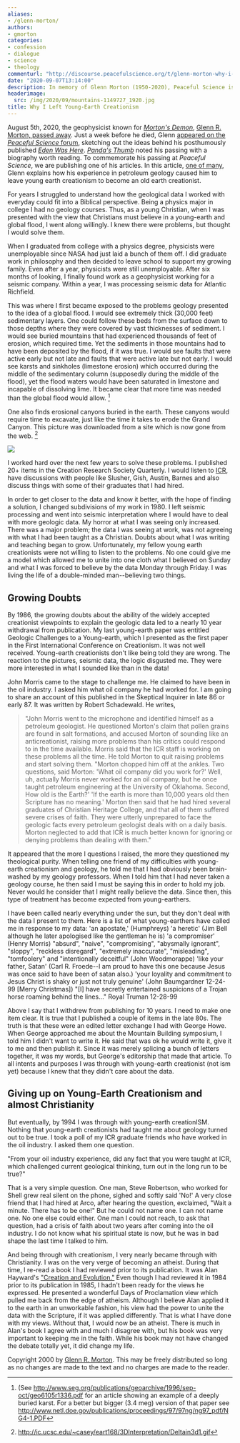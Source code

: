 ```yaml
---
aliases:
- /glenn-morton/
authors:
- gmorton
categories:
- confession
- dialogue
- science
- theology
commenturl: "http://discourse.peacefulscience.org/t/glenn-morton-why-i-left-young-earth-creationism/11614"
date: "2020-09-07T13:14:00"
description: In memory of Glenn Morton (1950-2020), Peaceful Science is republishing his personal account and testimony of leaving Young-Earth Creationism.
headerimage:
  src: /img/2020/09/mountains-1149727_1920.jpg
title: Why I Left Young-Earth Creationism
---
```


<div class="editor-note">

August 5th, 2020, the geophysicist known for *[Morton's Demon](https://rationalwiki.org/wiki/Morton%27s_demon)*, [Glenn R. Morton, passed away](https://www.legacy.com/obituaries/houstonchronicle/obituary.aspx?n=glenn-morton&pid=196607264). Just a week before he died, Glenn [appeared on the *Peaceful Science* forum](https://discourse.peacefulscience.org/t/glenn-morton-is-the-garden-of-eden-real/10774?u=swamidass), sketching out the ideas behind his posthumously published *[Eden Was Here](https://www.amazon.com/Eden-Was-Here-Evidence-Historicity-ebook/dp/B08F2Z7Z5H?tag=swamidass-20)*. [*Panda's Thumb*](https://pandasthumb.org/archives/2020/08/glenn-morton.html) noted his passing with a biography worth reading. To commemorate his passing at *Peaceful Science*, we are publishing one of his articles. In this article, [one of many](https://www.oldearth.org/bio_glenn_morton.htm), Glenn explains how his experience in petroleum geology caused him to leave young earth creationism to become an old earth creationist.

</div>

For years I struggled to understand how the geological data I worked with everyday could fit into a Biblical perspective. Being a physics major in college I had no geology courses. Thus, as a young Christian, when I was presented with the view that Christians must believe in a young-earth and global flood, I went along willingly. I knew there were problems, but thought I would solve them.

When I graduated from college with a physics degree, physicists were unemployable since NASA had just laid a bunch of them off. I did graduate work in philosophy and then decided to leave school to support my growing family. Even after a year, physicists were still unemployable. After six months of looking, I finally found work as a geophysicist working for a seismic company. Within a year, I was processing seismic data for Atlantic Richfield.

This was where I first became exposed to the problems geology presented to the idea of a global flood. I would see extremely thick (30,000 feet) sedimentary layers. One could follow these beds from the surface down to those depths where they were covered by vast thicknesses of sediment. I would see buried mountains that had experienced thousands of feet of erosion, which required time. Yet the sediments in those mountains had to have been deposited by the flood, if it was true. I would see faults that were active early but not late and faults that were active late but not early. I would see karsts and sinkholes (limestone erosion) which occurred during the middle of the sedimentary column (supposedly during the middle of the flood), yet the flood waters would have been saturated in limestone and incapable of dissolving lime. It became clear that more time was needed than the global flood would allow. [^1]

One also finds erosional canyons buried in the earth. These canyons would require time to excavate, just like the time it takes to erode the Grand Canyon. This picture was downloaded from a site which is now gone from the web. [^2]

![](/img/2020/09/Deltain3d1-1.gif)

I worked hard over the next few years to solve these problems. I published 20+ items in the Creation Research Society Quarterly. I would listen to [ICR](https://www.icr.org), have discussions with people like Slusher, Gish, Austin, Barnes and also discuss things with some of their graduates that I had hired.

In order to get closer to the data and know it better, with the hope of finding a solution, I changed subdivisions of my work in 1980. I left seismic processing and went into seismic interpretation where I would have to deal with more geologic data. My horror at what I was seeing only increased. There was a major problem; the data I was seeing at work, was not agreeing with what I had been taught as a Christian. Doubts about what I was writing and teaching began to grow. Unfortunately, my fellow young earth creationists were not willing to listen to the problems. No one could give me a model which allowed me to unite into one cloth what I believed on Sunday and what I was forced to believe by the data Monday through Friday. I was living the life of a double-minded man--believing two things.

## Growing Doubts

By 1986, the growing doubts about the ability of the widely accepted creationist viewpoints to explain the geologic data led to a nearly 10 year withdrawal from publication. My last young-earth paper was entitled Geologic Challenges to a Young-earth, which I presented as the first paper in the First International Conference on Creationism. It was not well received. Young-earth creationists don't like being told they are wrong. The reaction to the pictures, seismic data, the logic disgusted me. They were more interested in what I sounded like than in the data!

John Morris came to the stage to challenge me. He claimed to have been in the oil industry. I asked him what oil company he had worked for. I am going to share an account of this published in the Skeptical Inquirer in late 86 or early 87. It was written by Robert Schadewald. He writes,

> "John Morris went to the microphone and identified himself as a petroleum geologist. He questioned Morton's claim that pollen grains are found in salt formations, and accused Morton of sounding like an anticreationist, raising more problems than his critics could respond to in the time available. Morris said that the ICR staff is working on these problems all the time. He told Morton to quit raising problems and start solving them. "Morton chopped him off at the ankles. Two questions, said Morton: 'What oil company did you work for?' Well, uh, actually Morris never worked for an oil company, but he once taught petroleum engineering at the University of Oklahoma. Second, How old is the Earth?' 'If the earth is more than 10,000 years old then Scripture has no meaning.' Morton then said that he had hired several graduates of Christian Heritage College, and that all of them suffered severe crises of faith. They were utterly unprepared to face the geologic facts every petroleum geologist deals with on a daily basis. Morton neglected to add that ICR is much better known for ignoring or denying problems than dealing with them."

It appeared that the more I questions I raised, the more they questioned my theological purity. When telling one friend of my difficulties with young-earth creationism and geology, he told me that I had obviously been brain-washed by my geology professors. When I told him that I had never taken a geology course, he then said I must be saying this in order to hold my job. Never would he consider that I might really believe the data. Since then, this type of treatment has become expected from young-earthers.

I have been called nearly everything under the sun, but they don't deal with the data I present to them. Here is a list of what young-earthers have called me in response to my data: 'an apostate,' (Humphreys) 'a heretic' (Jim Bell although he later apologised like the gentleman he is) 'a compromiser' (Henry Morris) "absurd", "naive", "compromising", "abysmally ignorant", "sloppy", "reckless disregard", "extremely inaccurate", "misleading", "tomfoolery" and "intentionally deceitful" (John Woodmorappe) 'like your father, Satan' (Carl R. Froede--I am proud to have this one because Jesus was once said to have been of satan also.) 'your loyality and commitment to Jesus Christ is shaky or just not truly genuine' (John Baumgardner 12-24-99 \[Merry Christmas\]) "\[I\] have secretly entertained suspicions of a Trojan horse roaming behind the lines..." Royal Truman 12-28-99

Above I say that I withdrew from publishing for 10 years. I need to make one item clear. It is true that I published a couple of items in the late 80s. The truth is that these were an edited letter exchange I had with George Howe. When George approached me about the Mountain Building symposium, I told him I didn't want to write it. He said that was ok he would write it, give it to me and then publish it. Since it was merely splicing a bunch of letters together, it was my words, but George's editorship that made that article. To all intents and purposes I was through with young-earth creationist (not ism yet) because I knew that they didn't care about the data.

## Giving up on Young-Earth Creationism and almost Christianity

But eventually, by 1994 I was through with young-earth creationISM. Nothing that young-earth creationists had taught me about geology turned out to be true. I took a poll of my ICR graduate friends who have worked in the oil industry. I asked them one question.

"From your oil industry experience, did any fact that you were taught at ICR, which challenged current geological thinking, turn out in the long run to be true?"

That is a very simple question. One man, Steve Robertson, who worked for Shell grew real silent on the phone, sighed and softly said 'No!' A very close friend that I had hired at Arco, after hearing the question, exclaimed, "Wait a minute. There has to be one!" But he could not name one. I can not name one. No one else could either. One man I could not reach, to ask that question, had a crisis of faith about two years after coming into the oil industry. I do not know what his spiritual state is now, but he was in bad shape the last time I talked to him.

And being through with creationism, I very nearly became through with Christianity. I was on the very verge of becoming an atheist. During that time, I re-read a book I had reviewed prior to its publication. It was Alan Hayward's ["Creation and Evolution."](https://www.amazon.com/Creation-Evolution-Rethinking-Evidence-Science/dp/1597520616/ref=sr_1_1?tag=swamidass-20) Even though I had reviewed it in 1984 prior to its publication in 1985, I hadn't been ready for the views he expressed. He presented a wonderful Days of Proclamation view which pulled me back from the edge of atheism. Although I believe Alan applied it to the earth in an unworkable fashion, his view had the power to unite the data with the Scripture, if it was applied differently. That is what I have done with my views. Without that, I would now be an atheist. There is much in Alan's book I agree with and much I disagree with, but his book was very important to keeping me in the faith. While his book may not have changed the debate totally yet, it did change my life.

<div class="editor-note">

Copyright 2000 by [Glenn R. Morton](https://www.oldearth.org/bio_glenn_morton.htm). This may be freely distributed so long as no changes are made to the text and no charges are made to the reader.

</div> 

[^1]: (See <http://www.seg.org/publications/geoarchive/1996/sep-oct/geo6105r1336.pdf> for an article showing an example of a deeply buried karst. For a better but bigger (3.4 meg) version of that paper see <http://www.netl.doe.gov/publications/proceedings/97/97ng/ng97_pdf/NG4-1.PDF>

[^2]: <http://ic.ucsc.edu/~casey/eart168/3DInterpretation/Deltain3d1.gif>
